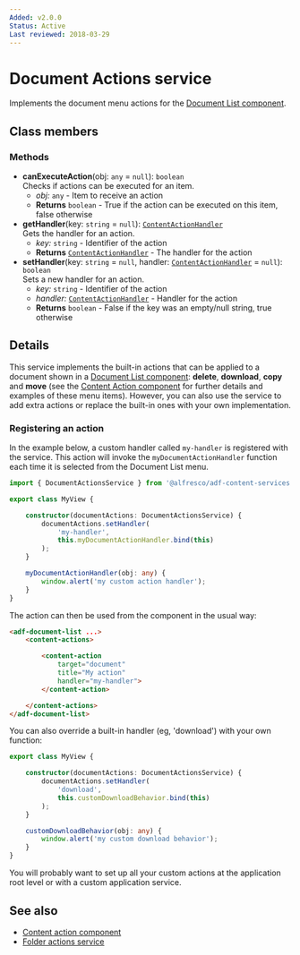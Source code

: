 ```yaml
---
Added: v2.0.0
Status: Active
Last reviewed: 2018-03-29
---
```


# Document Actions service

Implements the document menu actions for the [Document List component](../content-services/document-list.component.md).

## Class members

### Methods

-   **canExecuteAction**(obj: `any` = `null`): `boolean`<br/>
    Checks if actions can be executed for an item.
    -   _obj:_ `any`  - Item to receive an action
    -   **Returns** `boolean` - True if the action can be executed on this item, false otherwise
-   **getHandler**(key: `string` = `null`): [`ContentActionHandler`](../../lib/content-services/document-list/models/content-action.model.ts)<br/>
    Gets the handler for an action.
    -   _key:_ `string`  - Identifier of the action
    -   **Returns** [`ContentActionHandler`](../../lib/content-services/document-list/models/content-action.model.ts) - The handler for the action
-   **setHandler**(key: `string` = `null`, handler: [`ContentActionHandler`](../../lib/content-services/document-list/models/content-action.model.ts) = `null`): `boolean`<br/>
    Sets a new handler for an action.
    -   _key:_ `string`  - Identifier of the action
    -   _handler:_ [`ContentActionHandler`](../../lib/content-services/document-list/models/content-action.model.ts)  - Handler for the action
    -   **Returns** `boolean` - False if the key was an empty/null string, true otherwise

## Details

This service implements the built-in actions that can be applied to a document
shown in a [Document List component](document-list.component.md): **delete**,
**download**, **copy** and **move** (see the
[Content Action component](content-action.component.md) for further details and examples
of these menu items). However, you can also use the service to add extra actions or
replace the built-in ones with your own implementation.

### Registering an action

In the example below, a custom handler called `my-handler` is registered with the service.
This action will invoke the `myDocumentActionHandler` function each time it is selected
from the Document List menu.

```ts
import { DocumentActionsService } from '@alfresco/adf-content-services';

export class MyView {

    constructor(documentActions: DocumentActionsService) {
        documentActions.setHandler(
            'my-handler',
            this.myDocumentActionHandler.bind(this)
        );
    }

    myDocumentActionHandler(obj: any) {
        window.alert('my custom action handler');
    }
}
```

The action can then be used from the component in the usual way:

```html
<adf-document-list ...>
    <content-actions>

        <content-action
            target="document"
            title="My action"
            handler="my-handler">
        </content-action>

    </content-actions>
</adf-document-list>
```

You can also override a built-in handler (eg, 'download') with your own function:

```ts
export class MyView {

    constructor(documentActions: DocumentActionsService) {
        documentActions.setHandler(
            'download',
            this.customDownloadBehavior.bind(this)
        );
    }

    customDownloadBehavior(obj: any) {
        window.alert('my custom download behavior');
    }
}
```

You will probably want to set up all your custom actions at the application root level or
with a custom application service.

## See also

-   [Content action component](content-action.component.md)
-   [Folder actions service](folder-actions.service.md)
